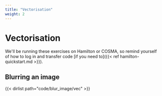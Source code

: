 ```yaml
---
title: "Vectorisation"
weight: 2
---
```


# Vectorisation

We'll be running these exercises on Hamilton or COSMA, so remind
yourself of how to log in and transfer code [if you need to]({{< ref
hamilton-quickstart.md >}}).

## Blurring an image

{{< dirlist path="code/blur_image/vec" >}}
